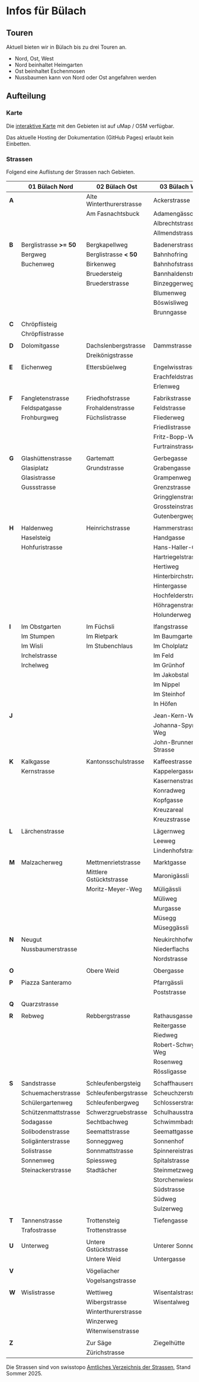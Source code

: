 # Infos für Bülach

## Touren

Aktuell bieten wir in Bülach bis zu drei Touren an.

- Nord, Ost, West
- Nord beinhaltet Heimgarten
- Ost beinhaltet Eschenmosen
- Nussbaumen kann von Nord oder Ost angefahren werden

## Aufteilung

### Karte

Die [interaktive Karte](https://umap.openstreetmap.de/de/map/samichlaus-bulach_103235?scaleControl=false&miniMap=false&scrollWheelZoom=true&zoomControl=true&editMode=disabled&moreControl=true&searchControl=true&tilelayersControl=null&embedControl=null&datalayersControl=true&onLoadPanel=none&captionBar=false&captionMenus=true#14/47.5201/8.5346)
mit den Gebieten ist auf uMap / OSM verfügbar.

Das aktuelle Hosting der Dokumentation (GitHub Pages) erlaubt kein Einbetten.

### Strassen

Folgend eine Auflistung der Strassen nach Gebieten.

|       | 01 Bülach Nord          | 02 Bülach Ost            | 03 Bülach West       |
|-------|-------------------------|--------------------------|----------------------|
| **A** |                         | Alte Winterthurerstrasse | Ackerstrasse         |
|       |                         | Am Fasnachtsbuck         | Adamengässchen       |
|       |                         |                          | Albrechtstrasse      |
|       |                         |                          | Allmendstrasse       |
|       |                         |                          |                      |
| **B** | Berglistrasse **>= 50** | Bergkapellweg            | Badenerstrasse       |
|       | Bergweg                 | Berglistrasse **< 50**   | Bahnhofring          |
|       | Buchenweg               | Birkenweg                | Bahnhofstrasse       |
|       |                         | Bruedersteig             | Bannhaldenstrasse    |
|       |                         | Bruederstrasse           | Binzeggerweg         |
|       |                         |                          | Blumenweg            |
|       |                         |                          | Böswisliweg          |
|       |                         |                          | Brunngasse           |
|       |                         |                          |                      |
| **C** | Chröpflisteig           |                          |                      |
|       | Chröpflistrasse         |                          |                      |
|       |                         |                          |                      |
| **D** | Dolomitgasse            | Dachslenbergstrasse      | Dammstrasse          |
|       |                         | Dreikönigstrasse         |                      |
|       |                         |                          |                      |
| **E** | Eichenweg               | Ettersbüelweg            | Engelwisstrasse      |
|       |                         |                          | Erachfeldstrasse     |
|       |                         |                          | Erlenweg             |
|       |                         |                          |                      |
| **F** | Fangletenstrasse        | Friedhofstrasse          | Fabrikstrasse        |
|       | Feldspatgasse           | Frohaldenstrasse         | Feldstrasse          |
|       | Frohburgweg             | Füchslistrasse           | Fliederweg           |
|       |                         |                          | Friedlistrasse       |
|       |                         |                          | Fritz-Bopp-Weg       |
|       |                         |                          | Furtrainstrasse      |
|       |                         |                          |                      |
| **G** | Glashüttenstrasse       | Gartematt                | Gerbegasse           |
|       | Glasiplatz              | Grundstrasse             | Grabengasse          |
|       | Glasistrasse            |                          | Grampenweg           |
|       | Gussstrasse             |                          | Grenzstrasse         |
|       |                         |                          | Gringglenstrasse     |
|       |                         |                          | Grossteinstrasse     |
|       |                         |                          | Gutenbergweg         |
|       |                         |                          |                      |
| **H** | Haldenweg               | Heinrichstrasse          | Hammerstrasse        |
|       | Haselsteig              |                          | Handgasse            |
|       | Hohfuristrasse          |                          | Hans-Haller-Gasse    |
|       |                         |                          | Hartriegelstrasse    |
|       |                         |                          | Hertiweg             |
|       |                         |                          | Hinterbirchstrasse   |
|       |                         |                          | Hintergasse          |
|       |                         |                          | Hochfelderstrasse    |
|       |                         |                          | Höhragenstrasse      |
|       |                         |                          | Holunderweg          |
|       |                         |                          |                      |
| **I** | Im Obstgarten           | Im Füchsli               | Ifangstrasse         |
|       | Im Stumpen              | Im Rietpark              | Im Baumgarten        |
|       | Im Wisli                | Im Stubenchlaus          | Im Cholplatz         |
|       | Irchelstrasse           |                          | Im Feld              |
|       | Irchelweg               |                          | Im Grünhof           |
|       |                         |                          | Im Jakobstal         |
|       |                         |                          | Im Nippel            |
|       |                         |                          | Im Steinhof          |
|       |                         |                          | In Höfen             |
|       |                         |                          |                      |
| **J** |                         |                          | Jean-Kern-Weg        |
|       |                         |                          | Johanna-Spyri-Weg    |
|       |                         |                          | John-Brunner-Strasse |
|       |                         |                          |                      |
| **K** | Kalkgasse               | Kantonsschulstrasse      | Kaffeestrasse        |
|       | Kernstrasse             |                          | Kappelergasse        |
|       |                         |                          | Kasernenstrasse      |
|       |                         |                          | Konradweg            |
|       |                         |                          | Kopfgasse            |
|       |                         |                          | Kreuzareal           |
|       |                         |                          | Kreuzstrasse         |
|       |                         |                          |                      |
| **L** | Lärchenstrasse          |                          | Lägernweg            |
|       |                         |                          | Leeweg               |
|       |                         |                          | Lindenhofstrasse     |
|       |                         |                          |                      |
| **M** | Malzacherweg            | Mettmenrietstrasse       | Marktgasse           |
|       |                         | Mittlere Gstücktstrasse  | Maronigässli         |
|       |                         | Moritz-Meyer-Weg         | Müligässli           |
|       |                         |                          | Müliweg              |
|       |                         |                          | Murgasse             |
|       |                         |                          | Müsegg               |
|       |                         |                          | Müseggässli          |
|       |                         |                          |                      |
| **N** | Neugut                  |                          | Neukirchhofweg       |
|       | Nussbaumerstrasse       |                          | Niederflachs         |
|       |                         |                          | Nordstrasse          |
|       |                         |                          |                      |
| **O** |                         | Obere Weid               | Obergasse            |
|       |                         |                          |                      |
| **P** | Piazza Santeramo        |                          | Pfarrgässli          |
|       |                         |                          | Poststrasse          |
|       |                         |                          |                      |
| **Q** | Quarzstrasse            |                          |                      |
|       |                         |                          |                      |
| **R** | Rebweg                  | Rebbergstrasse           | Rathausgasse         |
|       |                         |                          | Reitergasse          |
|       |                         |                          | Riedweg              |
|       |                         |                          | Robert-Schwyzer-Weg  |
|       |                         |                          | Rosenweg             |
|       |                         |                          | Rössligasse          |
|       |                         |                          |                      |
| **S** | Sandstrasse             | Schleufenbergsteig       | Schaffhauserstrasse  |
|       | Schuemacherstrasse      | Schleufenbergstrasse     | Scheuchzerstrasse    |
|       | Schülergartenweg        | Schleufenbergweg         | Schlosserstrasse     |
|       | Schützenmattstrasse     | Schwerzgruebstrasse      | Schulhausstrasse     |
|       | Sodagasse               | Sechtbachweg             | Schwimmbadstrasse    |
|       | Solibodenstrasse        | Seemattstrasse           | Seemattgasse         |
|       | Soligänterstrasse       | Sonneggweg               | Sonnenhof            |
|       | Solistrasse             | Sonnmattstrasse          | Spinnereistrasse     |
|       | Sonnenweg               | Spiessweg                | Spitalstrasse        |
|       | Steinackerstrasse       | Stadtächer               | Steinmetzweg         |
|       |                         |                          | Storchenwiese        |
|       |                         |                          | Südstrasse           |
|       |                         |                          | Südweg               |
|       |                         |                          | Sulzerweg            |
|       |                         |                          |                      |
| **T** | Tannenstrasse           | Trottensteig             | Tiefengasse          |
|       | Trafostrasse            | Trottenstrasse           |                      |
|       |                         |                          |                      |
| **U** | Unterweg                | Untere Gstücktstrasse    | Unterer Sonnenhof    |
|       |                         | Untere Weid              | Untergasse           |
|       |                         |                          |                      |
| **V** |                         | Vögeliacher              |                      |
|       |                         | Vogelsangstrasse         |                      |
|       |                         |                          |                      |
| **W** | Wislistrasse            | Wettiweg                 | Wisentalstrasse      |
|       |                         | Wibergstrasse            | Wisentalweg          |
|       |                         | Winterthurerstrasse      |                      |
|       |                         | Winzerweg                |                      |
|       |                         | Witenwisenstrasse        |                      |
|       |                         |                          |                      |
| **Z** |                         | Zur Säge                 | Ziegelhütte          |
|       |                         | Zürichstrasse            |                      |

Die Strassen sind von swisstopo [Amtliches Verzeichnis der Strassen](https://www.swisstopo.admin.ch/de/amtliches-verzeichnis-der-strassen),
Stand Sommer 2025.
